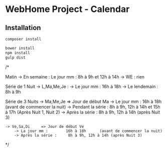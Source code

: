 # WebHome Project - Calendar

## Installation

```sh
composer install
```

```sh
bower install
npm install
gulp dist
```


/*

Matin
    -> En semaine : Le jour mm : 8h à 9h et 12h à 14h
    -> WE : rien

Série de 1  Nuit
    -> L,Ma,Me,Je :
        -> Le jour mm :        16h à 18h
        -> Le lendemain :       8h à 9h

Série de 3 Nuits
    -> Ma,Me,Je    => Jour de début Ma
        -> Le jour mm :        16h à 18h      (avant de commencer la nuit)
        -> Pendant la série :   8h à 9h, 12h à 14h et 15h à 17h (Après Nuit 1, Nuit 2)
        -> Après la série :     8h à 9h, 12h à 14h (après Nuit 3)

    -> Ve,Sa,Di     => Jour de début Ve
        -> La jour mm :        16h à 18h      (avant de commencer la nuit)
        -> Après la série :     8h à 9h, 12h à 14h (après Nuit 3)

*/
